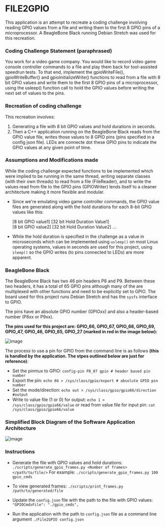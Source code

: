 # FILE2GPIO

This application is an attempt to recreate a coding challenge involving reading GPIO values from a file and writing them to the first 8 GPIO pins of a microprocessor. A BeagleBone Black running Debian Stretch was used for this recreation.

### Coding Challenge Statement (paraphrased)
You work for a video game company. You would like to record video game console controller commands to a file and play them back for tool-assisted speedrun tests. To that end, implement the gpioWriteFile(), gpioWriteBuffer() and gpioInitializeWrite() functions
to read from a file with 8 bit GPIO values and write them to the first 8 GPIO pins of a microprocessor, using the usleep() function call to hold the GPIO values before writing the next set of values to the pins.


### Recreation of coding challenge
This recreation involves:
1. Generating a file with 8 bit GPIO values and hold durations in seconds. 
2. Then a C++ application running on the BeagleBone Black reads from the GPIO value file, writes those values to 8 GPIO pins (pins specified in a config json file). LEDs are connecte dot these GPIO pins to indicate the GPIO values at any given point of time.


### Assumptions and Modifications made

While the coding challenge expected functions to be implemented which were implied to be running in the same thread, writing separate classes (with their own threads) to read from a file (FileReader), and to write the values read from file
to the GPIO pins (GPIOWriter) lends itself to a cleaner architecture making it more flexible and modular.  

- Since we're emulating video game controller commands, the GPIO value files are generated along with the hold durations for each 8-bit GPIO values like this:

  [8 bit GPIO value1] [32 bit Hold Duration Value1]  
  [8 bit GPIO value2] [32 bit Hold Duration Value2]
  ...

- While the hold duration is specified in the challenge as a value in microseconds which can be implemented using `usleep()` on most Linux operating systems, values in seconds are used for this project, using `sleep()`  so the GPIO writes (to pins connected to LEDs) are more apparent.
 

### BeagleBone Black
The BeagleBone Black has two 46 pin headers P8 and P9. Between these two headers, it has a total of 65 GPIO pins although many of the are multiplexed with other functions and need to be explicitly set to GPIO. The board used for this project runs
Debian Stretch and has the `sysfs` interface to GPIO.  

The pins have an absolute GPIO number (GPIOxx) and also a header-based number (P8xx or P9xx).  

**The pins used for this project are: GPIO_66, GPIO_67, GPIO_68, GPIO_69, GPIO_47, GPIO_46, GPIO_65, GPIO_27 (marked in red in the image below):**


![image](https://github.com/user-attachments/assets/75cb21f7-ecd7-46cb-b90f-9695121467db)




The process to use a pin for GPIO from the command line is as follows **(this is handled by the application. The stpes outlined below are just for reference)**:
- Set the pinmux to GPIO: `config-pin P8_07 gpio # header based pin number`
- Export the pin: `echo 66 > /sys/class/gpio/export # absolute GPIO pin number`
- Set the mode/direction: `echo out > /sys/class/gpio/gpio66/direction #output`
- Write to value file (1 or 0) for output: `echo 1 > /sys/class/gpio/gpio66/value` or read from value file for input pin: `cat /sys/class/gpio/gpio66/value`


    
### Simplified Block Diagram of the Software Application Architecture

 ![image](https://github.com/user-attachments/assets/2e70c118-3868-46e6-a9e9-d204e58e19e7)

  
### Instructions

- Generate the file with GPIO values and hold durations:
   `./scripts/generate_gpio_frames.py <Number of frames> </path/to/file/>`
  For example: `./scripts/generate_gpio_frames.py 100 gpio_cmds`

- To view generated frames:
  `./scripts/print_frames.py /path/to/generated/file`

- Update the `config.json` file with the path to the file with GPIO values:
   `"GPIOCmdsFile": "./gpio_cmds",`

- Run the application with the path to `config.json` file as a command line argument
  `./File2GPIO config.json` 



